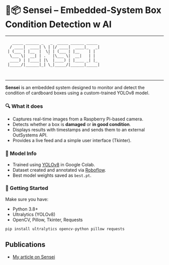 # 🧠📦 Sensei – Embedded-System Box Condition Detection w AI
---
```
   _____ ______ _   _  _____ ______ _____  
  / ____|  ____| \ | |/ ____|  ____|_   _| 
 | (___ | |__  |  \| | (___ | |__    | |   
  \___ \|  __| | . ` |\___ \|  __|   | |   
  ____) | |____| |\  |____) | |____ _| |_  
 |_____/|______|_| \_|_____/|______|_____| 
                                           
                                           
```

---
**Sensei** is an embedded system designed to monitor and detect the condition of cardboard boxes using a custom-trained YOLOv8 model.

### 🔍 What it does
- Captures real-time images from a Raspberry Pi-based camera.
- Detects whether a box is **damaged** or **in good condition**.
- Displays results with timestamps and sends them to an external OutSystems API.
- Provides a live feed and a simple user interface (Tkinter).

### 🧠 Model Info
- Trained using [YOLOv8](https://github.com/ultralytics/ultralytics) in Google Colab.
- Dataset created and annotated via [Roboflow](https://roboflow.com).
- Best model weights saved as `best.pt`.



### 🚀 Getting Started
Make sure you have:
- Python 3.8+
- Ultralytics (YOLOv8)
- OpenCV, Pillow, Tkinter, Requests

```bash
pip install ultralytics opencv-python pillow requests
```
## Publications

- [My article on Sensei ](https://media.licdn.com/dms/document/media/v2/D4D2DAQFMQjEvsGZRWA/profile-treasury-document-pdf-analyzed/B4DZUel3y7HIAk-/0/1739975003673?e=1754524800&v=beta&t=fIbaEfO_92AYDacqnKNckN6EdV73JdBM2zI5mCyoHq4)

